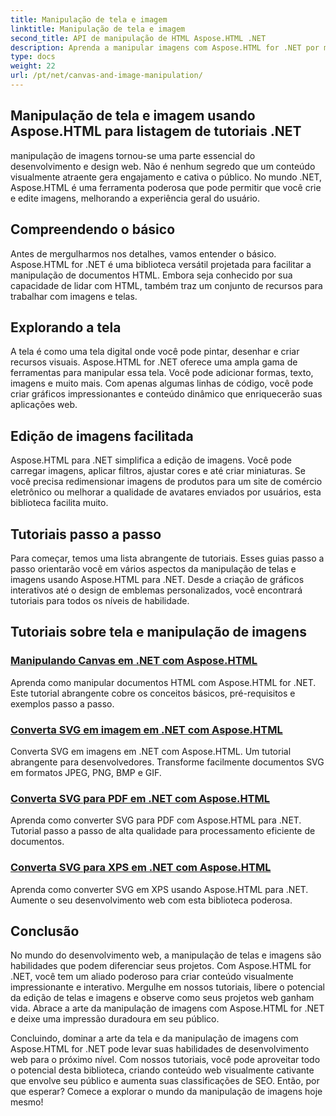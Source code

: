 ```yaml
---
title: Manipulação de tela e imagem
linktitle: Manipulação de tela e imagem
second_title: API de manipulação de HTML Aspose.HTML .NET
description: Aprenda a manipular imagens com Aspose.HTML for .NET por meio de tutoriais passo a passo. Descubra o poder da tela e da edição de imagens.
type: docs
weight: 22
url: /pt/net/canvas-and-image-manipulation/
---
```


## Manipulação de tela e imagem usando Aspose.HTML para listagem de tutoriais .NET

manipulação de imagens tornou-se uma parte essencial do desenvolvimento e design web. Não é nenhum segredo que um conteúdo visualmente atraente gera engajamento e cativa o público. No mundo .NET, Aspose.HTML é uma ferramenta poderosa que pode permitir que você crie e edite imagens, melhorando a experiência geral do usuário.

## Compreendendo o básico

Antes de mergulharmos nos detalhes, vamos entender o básico. Aspose.HTML for .NET é uma biblioteca versátil projetada para facilitar a manipulação de documentos HTML. Embora seja conhecido por sua capacidade de lidar com HTML, também traz um conjunto de recursos para trabalhar com imagens e telas.

## Explorando a tela

A tela é como uma tela digital onde você pode pintar, desenhar e criar recursos visuais. Aspose.HTML for .NET oferece uma ampla gama de ferramentas para manipular essa tela. Você pode adicionar formas, texto, imagens e muito mais. Com apenas algumas linhas de código, você pode criar gráficos impressionantes e conteúdo dinâmico que enriquecerão suas aplicações web.

## Edição de imagens facilitada

Aspose.HTML para .NET simplifica a edição de imagens. Você pode carregar imagens, aplicar filtros, ajustar cores e até criar miniaturas. Se você precisa redimensionar imagens de produtos para um site de comércio eletrônico ou melhorar a qualidade de avatares enviados por usuários, esta biblioteca facilita muito.

## Tutoriais passo a passo

Para começar, temos uma lista abrangente de tutoriais. Esses guias passo a passo orientarão você em vários aspectos da manipulação de telas e imagens usando Aspose.HTML para .NET. Desde a criação de gráficos interativos até o design de emblemas personalizados, você encontrará tutoriais para todos os níveis de habilidade.

## Tutoriais sobre tela e manipulação de imagens
### [Manipulando Canvas em .NET com Aspose.HTML](./manipulating-canvas/)
Aprenda como manipular documentos HTML com Aspose.HTML for .NET. Este tutorial abrangente cobre os conceitos básicos, pré-requisitos e exemplos passo a passo.
### [Converta SVG em imagem em .NET com Aspose.HTML](./convert-svg-to-image/)
Converta SVG em imagens em .NET com Aspose.HTML. Um tutorial abrangente para desenvolvedores. Transforme facilmente documentos SVG em formatos JPEG, PNG, BMP e GIF.
### [Converta SVG para PDF em .NET com Aspose.HTML](./convert-svg-to-pdf/)
Aprenda como converter SVG para PDF com Aspose.HTML para .NET. Tutorial passo a passo de alta qualidade para processamento eficiente de documentos.
### [Converta SVG para XPS em .NET com Aspose.HTML](./convert-svg-to-xps/)
Aprenda como converter SVG em XPS usando Aspose.HTML para .NET. Aumente o seu desenvolvimento web com esta biblioteca poderosa.

## Conclusão

No mundo do desenvolvimento web, a manipulação de telas e imagens são habilidades que podem diferenciar seus projetos. Com Aspose.HTML for .NET, você tem um aliado poderoso para criar conteúdo visualmente impressionante e interativo. Mergulhe em nossos tutoriais, libere o potencial da edição de telas e imagens e observe como seus projetos web ganham vida. Abrace a arte da manipulação de imagens com Aspose.HTML for .NET e deixe uma impressão duradoura em seu público.

Concluindo, dominar a arte da tela e da manipulação de imagens com Aspose.HTML for .NET pode levar suas habilidades de desenvolvimento web para o próximo nível. Com nossos tutoriais, você pode aproveitar todo o potencial desta biblioteca, criando conteúdo web visualmente cativante que envolve seu público e aumenta suas classificações de SEO. Então, por que esperar? Comece a explorar o mundo da manipulação de imagens hoje mesmo!